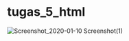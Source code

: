 # tugas_5_html
![Screenshot_2020-01-10 Screenshot(1)](https://user-images.githubusercontent.com/38715500/72122703-55bdd480-3391-11ea-8ebd-f0b526a44338.png)
